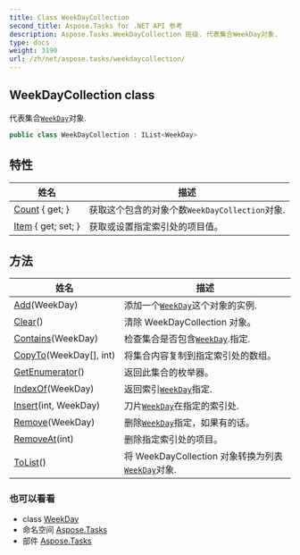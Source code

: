 ```yaml
---
title: Class WeekDayCollection
second_title: Aspose.Tasks for .NET API 参考
description: Aspose.Tasks.WeekDayCollection 班级. 代表集合WeekDay对象.
type: docs
weight: 3190
url: /zh/net/aspose.tasks/weekdaycollection/
---
```

## WeekDayCollection class

代表集合[`WeekDay`](../weekday/)对象.

```csharp
public class WeekDayCollection : IList<WeekDay>
```

## 特性

| 姓名 | 描述 |
| --- | --- |
| [Count](../../aspose.tasks/weekdaycollection/count/) { get; } | 获取这个包含的对象个数`WeekDayCollection`对象. |
| [Item](../../aspose.tasks/weekdaycollection/item/) { get; set; } | 获取或设置指定索引处的项目值。 |

## 方法

| 姓名 | 描述 |
| --- | --- |
| [Add](../../aspose.tasks/weekdaycollection/add/)(WeekDay) | 添加一个[`WeekDay`](../weekday/)这个对象的实例. |
| [Clear](../../aspose.tasks/weekdaycollection/clear/)() | 清除 WeekDayCollection 对象。 |
| [Contains](../../aspose.tasks/weekdaycollection/contains/)(WeekDay) | 检查集合是否包含[`WeekDay`](../weekday/).指定. |
| [CopyTo](../../aspose.tasks/weekdaycollection/copyto/)(WeekDay[], int) | 将集合内容复制到指定索引处的数组。 |
| [GetEnumerator](../../aspose.tasks/weekdaycollection/getenumerator/)() | 返回此集合的枚举器。 |
| [IndexOf](../../aspose.tasks/weekdaycollection/indexof/)(WeekDay) | 返回索引[`WeekDay`](../weekday/)指定. |
| [Insert](../../aspose.tasks/weekdaycollection/insert/)(int, WeekDay) | 刀片[`WeekDay`](../weekday/)在指定的索引处. |
| [Remove](../../aspose.tasks/weekdaycollection/remove/)(WeekDay) | 删除[`WeekDay`](../weekday/)指定，如果有的话。 |
| [RemoveAt](../../aspose.tasks/weekdaycollection/removeat/)(int) | 删除指定索引处的项目。 |
| [ToList](../../aspose.tasks/weekdaycollection/tolist/)() | 将 WeekDayCollection 对象转换为列表[`WeekDay`](../weekday/)对象. |

### 也可以看看

* class [WeekDay](../weekday/)
* 命名空间 [Aspose.Tasks](../../aspose.tasks/)
* 部件 [Aspose.Tasks](../../)


